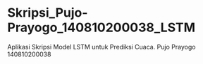 # Skripsi_Pujo-Prayogo_140810200038_LSTM
Aplikasi Skripsi Model LSTM untuk Prediksi Cuaca. Pujo Prayogo 140810200038
